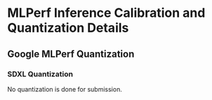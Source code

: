 # MLPerf Inference Calibration and Quantization Details
## Google MLPerf Quantization

### SDXL Quantization

No quantization is done for submission.

